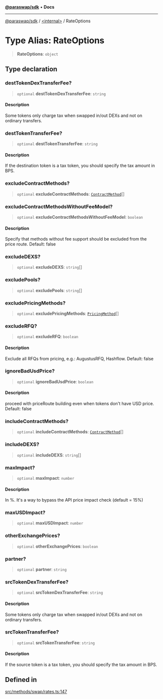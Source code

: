 [**@paraswap/sdk**](../../README.md) • **Docs**

***

[@paraswap/sdk](../../globals.md) / [\<internal\>](../README.md) / RateOptions

# Type Alias: RateOptions

> **RateOptions**: `object`

## Type declaration

### destTokenDexTransferFee?

> `optional` **destTokenDexTransferFee**: `string`

#### Description

Some tokens only charge tax when swapped in/out DEXs and not on ordinary transfers.

### destTokenTransferFee?

> `optional` **destTokenTransferFee**: `string`

#### Description

If the destination token is a tax token, you should specify the tax amount in BPS.

### excludeContractMethods?

> `optional` **excludeContractMethods**: [`ContractMethod`](../../type-aliases/ContractMethod.md)[]

### excludeContractMethodsWithoutFeeModel?

> `optional` **excludeContractMethodsWithoutFeeModel**: `boolean`

#### Description

Specify that methods without fee support should be excluded from the price route. Default: false

### excludeDEXS?

> `optional` **excludeDEXS**: `string`[]

### excludePools?

> `optional` **excludePools**: `string`[]

### excludePricingMethods?

> `optional` **excludePricingMethods**: [`PricingMethod`](../enumerations/PricingMethod.md)[]

### excludeRFQ?

> `optional` **excludeRFQ**: `boolean`

#### Description

Exclude all RFQs from pricing, e.g.: AugustusRFQ, Hashflow. Default: false

### ignoreBadUsdPrice?

> `optional` **ignoreBadUsdPrice**: `boolean`

#### Description

proceed with priceRoute building even when tokens don't have USD price. Default: false

### includeContractMethods?

> `optional` **includeContractMethods**: [`ContractMethod`](../../type-aliases/ContractMethod.md)[]

### includeDEXS?

> `optional` **includeDEXS**: `string`[]

### maxImpact?

> `optional` **maxImpact**: `number`

#### Description

In %. It's a way to bypass the API price impact check (default = 15%)

### maxUSDImpact?

> `optional` **maxUSDImpact**: `number`

### otherExchangePrices?

> `optional` **otherExchangePrices**: `boolean`

### partner?

> `optional` **partner**: `string`

### srcTokenDexTransferFee?

> `optional` **srcTokenDexTransferFee**: `string`

#### Description

Some tokens only charge tax when swapped in/out DEXs and not on ordinary transfers.

### srcTokenTransferFee?

> `optional` **srcTokenTransferFee**: `string`

#### Description

If the source token is a tax token, you should specify the tax amount in BPS.

## Defined in

[src/methods/swap/rates.ts:147](https://github.com/paraswap/paraswap-sdk/blob/master/src/methods/swap/rates.ts#L147)
